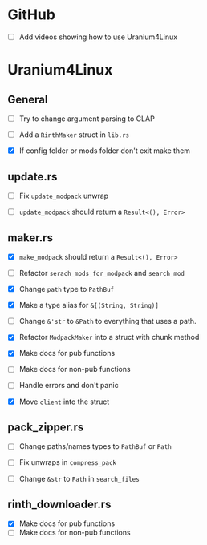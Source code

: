 
# GitHub
- [ ] Add videos showing how to use Uranium4Linux


# Uranium4Linux


## General
- [ ] Try to change argument parsing to CLAP
- [ ] Add a `RinthMaker` struct in `lib.rs`
- [x] If config folder or mods folder don't exit make them


## update.rs
- [ ] Fix `update_modpack` unwrap
- [ ] `update_modpack` should return a `Result<(), Error>`



## maker.rs
- [x] `make_modpack` should return a `Result<(), Error>`
- [ ] Refactor `serach_mods_for_modpack` and `search_mod`
- [x] Change `path` type to `PathBuf`
- [x] Make a type alias for `&[(String, String)]`
- [ ] Change `&'str` to `&Path` to everything that uses a path.
- [x] Refactor `ModpackMaker` into a struct with chunk method
- [x] Make docs for pub functions
- [ ] Make docs for non-pub functions
- [ ] Handle errors and don't panic
- [x] Move `client` into the struct



## pack_zipper.rs
- [ ] Change paths/names types to `PathBuf` or `Path`
- [ ] Fix unwraps in `compress_pack`
- [ ] Change `&str` to `Path`  in `search_files`


## rinth_downloader.rs
- [x] Make docs for pub functions
- [ ] Make docs for non-pub functions
